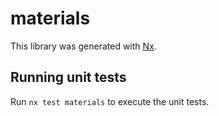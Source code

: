 # materials

This library was generated with [Nx](https://nx.dev).

## Running unit tests

Run `nx test materials` to execute the unit tests.
